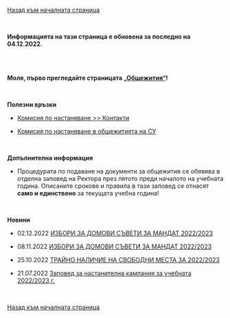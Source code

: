 [Назад към началната страница](https://ksk-su.github.io)

<br>

**Информацията на тази страница е обновена за последно на 04.12.2022.**

<br><br>

**Моля, първо прегледайте страницата [„Общежития“](https://ksk-su.github.io/dom)!**

<br>

**Полезни връзки**

- [Комисия по настаняване >> Контакти](https://students.uni-sofia.bg/kn/?p=45)

- [Комисия по настаняване в общежитията на СУ](https://www.facebook.com/202806143103783)

<br>

**Допълнителна информация**

- Процедурата по подаване на документи за общежития се обявява в отделна заповед на Ректора през лятото преди началото на учебната година. Описаните срокове и правила в тази заповед се отнасят **само и единствено** за текущата учебна година!

<br>

**Новини**

- 02.12.2022 [ИЗБОРИ ЗА ДОМОВИ СЪВЕТИ ЗА МАНДАТ 2022/2023](https://sustudents.bg/?p=12903)

- 08.11.2022 [ИЗБОРИ ЗА ДОМОВИ СЪВЕТИ ЗА МАНДАТ 2022/2023](https://sustudents.bg/?p=12786)

- 25.10.2022 [ТРАЙНО НАЛИЧИЕ НА СВОБОДНИ МЕСТА ЗА 2022/2023](https://students.uni-sofia.bg/kn/?p=2810)

- 21.07.2022 [Заповед за настанителна кампания за учебната 2022/2023 г.](https://students.uni-sofia.bg/kn/?p=2854)

<br>

[Назад към началната страница](https://ksk-su.github.io)
